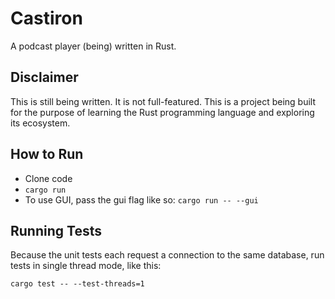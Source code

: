 # Castiron
A podcast player (being) written in Rust.

## Disclaimer
This is still being written. It is not full-featured. This is a project being built for the purpose of learning the Rust programming language and exploring its ecosystem.

## How to Run
- Clone code
- `cargo run`
- To use GUI, pass the gui flag like so: `cargo run -- --gui`

## Running Tests
Because the unit tests each request a connection to the same database, run tests in single thread mode, like this:

`cargo test -- --test-threads=1`

